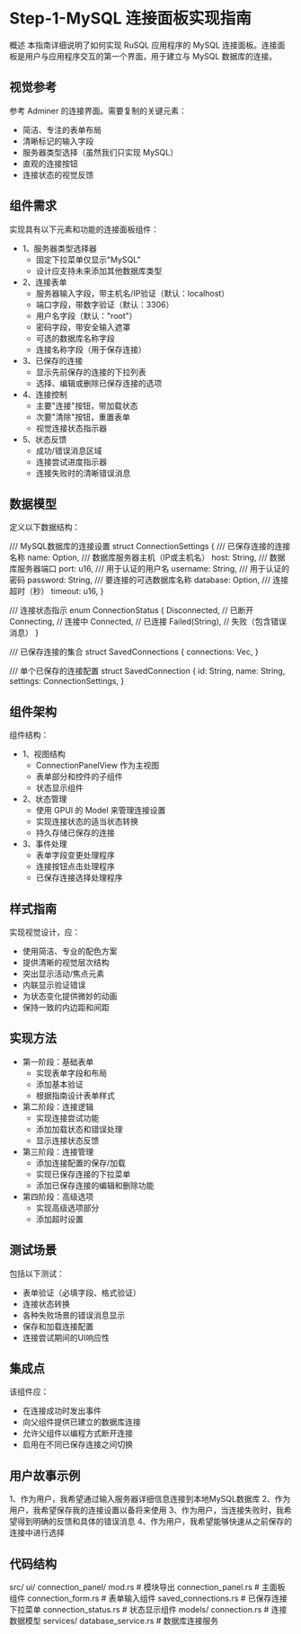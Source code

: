 # Step-1-MySQL 连接面板实现指南

概述
本指南详细说明了如何实现 RuSQL 应用程序的 MySQL 连接面板。连接面板是用户与应用程序交互的第一个界面，用于建立与 MySQL 数据库的连接。


## 视觉参考

参考 Adminer 的连接界面。需要复制的关键元素：

- 简洁、专注的表单布局
- 清晰标记的输入字段
- 服务器类型选择（虽然我们只实现 MySQL）
- 直观的连接按钮
- 连接状态的视觉反馈


## 组件需求

实现具有以下元素和功能的连接面板组件：

- 1、服务器类型选择器
  - 固定下拉菜单仅显示"MySQL"
  - 设计应支持未来添加其他数据库类型
- 2、连接表单
  - 服务器输入字段，带主机名/IP验证（默认：localhost）
  - 端口字段，带数字验证（默认：3306）
  - 用户名字段（默认："root"）
  - 密码字段，带安全输入遮罩
  - 可选的数据库名称字段
  - 连接名称字段（用于保存连接）
- 3、已保存的连接
  - 显示先前保存的连接的下拉列表
  - 选择、编辑或删除已保存连接的选项
- 4、连接控制
  - 主要"连接"按钮，带加载状态
  - 次要"清除"按钮，重置表单
  - 视觉连接状态指示器
- 5、状态反馈
  - 成功/错误消息区域
  - 连接尝试进度指示器
  - 连接失败时的清晰错误消息


## 数据模型

定义以下数据结构：

/// MySQL数据库的连接设置
struct ConnectionSettings {
    /// 已保存连接的连接名称
    name: Option<String>,
    /// 数据库服务器主机（IP或主机名）
    host: String,
    /// 数据库服务器端口
    port: u16,
    /// 用于认证的用户名
    username: String,
    /// 用于认证的密码
    password: String,
    /// 要连接的可选数据库名称
    database: Option<String>,
    /// 连接超时（秒）
    timeout: u16,
}


/// 连接状态指示
enum ConnectionStatus {
    Disconnected,   // 已断开
    Connecting,     // 连接中
    Connected,      // 已连接
    Failed(String), // 失败（包含错误消息）
}

/// 已保存连接的集合
struct SavedConnections {
    connections: Vec<SavedConnection>,
}

/// 单个已保存的连接配置
struct SavedConnection {
    id: String,
    name: String,
    settings: ConnectionSettings,
}


## 组件架构

组件结构：

- 1、视图结构
  - ConnectionPanelView 作为主视图
  - 表单部分和控件的子组件
  - 状态显示组件
- 2、状态管理
  - 使用 GPUI 的 Model 来管理连接设置
  - 实现连接状态的适当状态转换
  - 持久存储已保存的连接
- 3、事件处理
  - 表单字段变更处理程序
  - 连接按钮点击处理程序
  - 已保存连接选择处理程序


## 样式指南

实现视觉设计，应：

- 使用简洁、专业的配色方案
- 提供清晰的视觉层次结构
- 突出显示活动/焦点元素
- 内联显示验证错误
- 为状态变化提供微妙的动画
- 保持一致的内边距和间距

## 实现方法

- 第一阶段：基础表单
  - 实现表单字段和布局
  - 添加基本验证
  - 根据指南设计表单样式
- 第二阶段：连接逻辑
  - 实现连接尝试功能
  - 添加加载状态和错误处理
  - 显示连接状态反馈
- 第三阶段：连接管理
  - 添加连接配置的保存/加载
  - 实现已保存连接的下拉菜单
  - 添加已保存连接的编辑和删除功能
- 第四阶段：高级选项
  - 实现高级选项部分
  - 添加超时设置

## 测试场景

包括以下测试：

- 表单验证（必填字段、格式验证）
- 连接状态转换
- 各种失败场景的错误消息显示
- 保存和加载连接配置
- 连接尝试期间的UI响应性

## 集成点

该组件应：

- 在连接成功时发出事件
- 向父组件提供已建立的数据库连接
- 允许父组件以编程方式断开连接
- 启用在不同已保存连接之间切换


## 用户故事示例

1、作为用户，我希望通过输入服务器详细信息连接到本地MySQL数据库
2、作为用户，我希望保存我的连接设置以备将来使用
3、作为用户，当连接失败时，我希望得到明确的反馈和具体的错误消息
4、作为用户，我希望能够快速从之前保存的连接中进行选择

## 代码结构

src/
  ui/
    connection_panel/
      mod.rs                 # 模块导出
      connection_panel.rs    # 主面板组件
      connection_form.rs     # 表单输入组件
      saved_connections.rs   # 已保存连接下拉菜单
      connection_status.rs   # 状态显示组件
  models/
    connection.rs            # 连接数据模型
  services/
    database_service.rs      # 数据库连接服务

